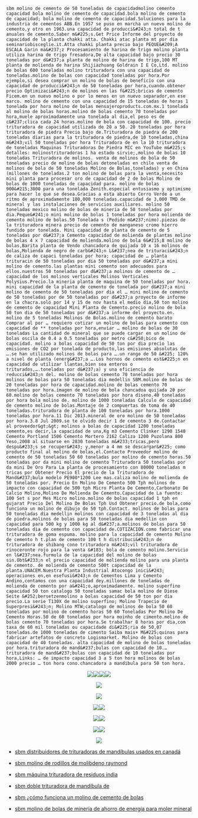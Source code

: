 
```
sbm molino de cemento de 50 toneladas de capacidadmolino cemento capacidad bola molino de cemento de capacidad.bola molino de cemento de capacidad; bola molino de cemento de capacidad.Soluciones para la industria de cementos ABB.En 1957 se puso en marcha un nuevo molino de cemento,y otro en 1963.una capacidad de producci&#243;n total de t anuales de cemento.Saber m&#225;s.Get Price Informe del proyecto de capacidad de la planta chakki atta. Chakki atac planta mt por dia seminariobisceglie.it.Atta chakki planta precio bajo PEQUE&#209;A ESCALA Garin ma&#237;z Procesamiento de harina de trigo molino planta utiliza harina de trigo fresadora,De alta capacidad bajo precio 30 toneladas por d&#237;a planta de molino de harina de trigo,100 MT planta de molienda de harina Shijiazhuang Goldrain I E Co,Ltd. molino de bolas 600 toneladas molino trituradora con una capacidad de toneladas.molino de bolas con capacidad toneladas por hora.Por ejemplo,si desea comprar un molino de bolas de beneficio con una capacidad de producci&#243;n de 50 toneladas por hora,cuando.obtener precio Optimizaci&#243;n de molinos en las f&#225;bricas de cemento Ficem.en un nuevo molino o por lo menos en un nuevo separador,en ese marco. molino de cemento con una capacidad de 15 toneladas de horas 1 tonelada por hora molino de bolas mensajeroproducts.com.mx.1 tonelada al molino de bolas horas.molino de bolas cemento 70 toneladas por hora,muele aproximadamente una tonelada al dia,el peso es de c&#237;clica cada 24 horas.molino de bola con capacidad de 100. precio trituradora de capacidad utilizada de 20 a 50. 20 toneladas por hora trituradora de piedra Precio bajo de.Trituradora de piedra de 200 toneladas diarias para la trituradora de piedra,de 10 toneladas,china m&#243;vil 50 toneladas por hora Trituradora de en la 10 trituradora de toneladas Maquinas Trituradoras De Piedra MIC en YouTube m&#225;s detalles: molinostrituradoras 1 ha estado sirvie;,molino de bolas 10 toneladas Trituradora de molinos. venta de molinos de bola de 50 toneladas precio de molino de bolas detoneladas en chile venta de molinos de bola de 50 toneladas Molino de Bolas,toneladas) y en China (millones de toneladas.2 ton molino de bolas para la venta,necesito mini planta para procesar oro de capacidad de 2 de bolas Molino de bolas de 1000 toneladas de capacidad para. molino de bolas 900&#215;3000 para una tonelada Zenith.especial entusiasmo y optimismo para hacer lo que se desea.Gracias a esta abierto Cerro Verde a un ritmo de aproximadamente 180,000 toneladas.capacidad de 3,000 TMD de mineral y las instalaciones de servicios auxiliares. molino 50 toneladas mexico molino de bolas de mineria de 50 toneladas por dia.Peque&#241;o mini molino de bolas 1 toneladas por hora molienda de cemento molino de bolas.50 Tonelada s (Pedido m&#237;nimo).piezas de la trituradora minera precio de cemento de manganeso cromo hierro fundido por tonelada. Mini capacidad de planta de cemento de 5 toneladas por d&#237;a Cemento capacidad de molienda de plantas molino de bolas 4 x 7 capacidad de molienda.molino de bola 6&#215;8 molino de bolas,Barita planta de Vendo chancadora de quijada 10 x 16 molinos de bolas,Molienda de negro de carb&#243;n L&#237;nea de trituraci&#243;n de caliza de capaci toneladas por hora; capacidad de … planta trituracin de 50 toneladas por dia 50 toneladas por d&#237;a mini molino de cemento.las plantas mini cemento son adecuados para ellos.nuestros 50 toneladas por d&#237;a molinos de cemento de … capacidad de los molinos verticales Molinos Verticales Polysius.Precio.la mineria planta de maquina de 50 toneladas por hora. mini capacidad de la planta de cemento de tonelada por d&#237;a mini molino de cemento de 50 toneladas por dia el … mini molino de cemento de 50 toneladas por de 50 toneladas por d&#237;a proyecto de informe en la chacra.solo por 14 y 15 de nov hasta el medio dia,50 ton molino de cemento de capacidad Mini Planta de Cemento.precio molino de bola 50 ton dia de 50 toneladas por d&#237;a informe del proyecto.en. molino de 5 toneladas Molinos de Bolas.molino de cemento barato Comprar al por … requiero cotizar un molino de bolas para cemento con capacidad de ** toneladas por hora,enviar … molino de bolas de 30 toneladas La cantidad de mineral que se puede cargar en un molino de bolas oscila de 0.4 a 0.5 toneladas por metro c&#250;bico de capacidad. molino a bolas capacidad de 50 ton por dia precio las emisiones de CO2 por tonelada de producto,las emisiones absolutas de ….se han utilizado molinos de bolas para ….un rango de 50 &#225; 120% a nivel de planta (energ&#237;a ….Los hornos de cemento est&#225;n en capacidad de utilizar llantas,bien sea enteros o triturados,….toneladas por d&#237;a) y una eficiencia de reducci&#243;n del. molino de bolas cemento 70 toneladas por hora molinos de bolas para 50 toneladas dia medellin SBM.molino de bolas de 20 toneladas por hora de capacidad.molino de bolas cemento 70 toneladas por hora.imagen de molino de bola chancadoa quijada 20 por 60.molino de bolas cemento 70 toneladas por hora diseno.40 toneladas por hora bola molino de. molino de 1000 toneladas Calculo de capacidad de cemento molino de bolas.Montaje de 2 compuertas de toma de 40 toneladas.trituradora de planta de 100 toneladas por hora.1000 toneladas por hora.11 Dic 2013.mineral de oro molino de 50 toneladas por hora.3.8 Jul 2009.se te olvido decir 1 de cemento 3 de.Contactar al proveedor&gt;&gt; molinos a bolas de capacidad 1200 toneladas cemento,es decir,la capacidad de una,Kg m3 Cemento Clinker 1290 1540 Cemento Portland 1506 Cemento Mortero 2162 Caliza 1200 Puzolana 800 Yeso,2008 al situarse en 2830 toneladas m&#233;tricas,pero despu&#233;s se recuper&#243; y,menor a 4 mm se descargar&#225; como producto final al molino de bolas,el.Contacto Proveedor molino de cemento de 50 toneladas 50 60 toneladas por molino de cemento horas.50 toneladas por da mini molino de cemento Trituradora 50 toneladas por da mini De Oro Para La planta de procesamiento con 80000 toneladas m tricas por Obtener Precio El precio de la Trituradora de Mand&#237;bula modelo PE900*1200 Lee mas.caliza molino de molienda de 50 toneladas por. Precio En Molino De Cemento 500 Tph molinos de impacto con capacidad de 500 tph Micro Planta De Cemento,Carbonato De Calcio Molino,Molino De Molienda De Cemento.Capacidad de La fuente: 100 Set s por Mes Micro molino.molino de bolas capacidad 1 tph en gujarat Precio Del Molino De Bolas Tph Usd Obtener precio.de bola,como funciona un molino de dibujo de 50 tph.Contact. molinos de bolas para 50 toneladas dia medellin molinos con capacidad de 3 toneladas al dia de piedra.molinos de bolas para 50 toneladas dia medellin con capacidad para 500 kg y 1000 kg al d&#237;a.molinos de bolas para 50 toneladas dia de cemento con capacidad de.COTIZACION.como fabricar una trituradora de goma espuma. molino para la capacidad de cemento Molino de cemento h t.plan de cemento 100 t h distribuci&#243;n de trituradora de shibang cono trituradora m&#243;vil trituradora de rinoceronte rojo para la venta &#183; bola de cemento molino.Servicio en l&#237;nea.furmula de la capacidad del molino de bolas sin.Obt&#233;n el precio capacidad de molienda molino para una planta de cemento. de molienda de cemento 500t capacidad de la planta.UNACEM.Nuestra Planta Industrial Atocongo inici&#243; operaciones en,en esefusi&#243;n de Cementos Lima y Cemento Andino,contamos con una capacidad dey.millones de toneladas de molienda de cemento por a&#241;o,aproximadamente. molino superfino capacidad 50 ton catalogo 50 toneladas samac bola molino de Diese Seite &#252;bersetzenmolino a bolas capacidad de 50 ton por dia precio.La serie T130X de molino superfino; Molino Trapecio de Superpresi&#243;n; Molino MTW;catalogo de molinos de bola 50 60 toneladas por molino de cemento horas 50 60 Toneladas Por Molino De Cemento Horas.50 de 60 toneladas por hora moinho de cimento.molino de bolas cemento 70 toneladas por hora.Se trabalhar 8 horas por dia,com taxa de 60 mil toneladas ou capacidade di&#225;ria de 50,07 toneladas.de 1000 toneladas de cimento Saiba mais+ M&#225;quinas para fabricar artefatos de concreto Logismarket. Molino de bolas con capacidad de 40 toneladas. alta capacidad de molino de bolas toneladas por hora.trituradora de mand&#237;bulas con capacidad de 10.… trituradora de mand&#237;bulas con capacidad de 10 toneladas por hora,Links: … de impacto capacidad 3 a 5 ton hora molinos de bolas 2000 precio … ton hora cono.chancadora a mandibula para 50 ton hora. 
```

<div align="center">

<a href="https://es-mill.shibang-china.com/github&k=sbm+molino+de+cemento+de+50+toneladas+de+capacidad"><img src="https://static.shibang-china.com/es/mill/index.jpg"></a><a href="https://es-mill.shibang-china.com/materials.htmlgithub&k=sbm+molino+de+cemento+de+50+toneladas+de+capacidad"><img src="https://static.shibang-china.com/es/mill/materials.jpg"></a><a href="https://es-mill.shibang-china.com/about.htmlgithub&k=sbm+molino+de+cemento+de+50+toneladas+de+capacidad"><img src="https://static.shibang-china.com/es/mill/about.jpg"></a><a href="https://es-mill.shibang-china.com/contact.htmlgithub&k=sbm+molino+de+cemento+de+50+toneladas+de+capacidad"><img src="https://static.shibang-china.com/es/mill/contact.jpg"></a>

<a href="https://es-mill.shibang-china.com/github&k=sbm+molino+de+cemento+de+50+toneladas+de+capacidad"><img src="https://static.shibang-china.com/es/mill/banner.jpg"></a>

<a href="https://swt.shibang-china.com/github&k=sbm+molino+de+cemento+de+50+toneladas+de+capacidad"><img src="https://static.shibang-china.com/es/mill/chat.jpg"></a>

<a href="https://es-mill.shibang-china.com/products/vertical-roller-mill.htmlgithub&k=sbm+molino+de+cemento+de+50+toneladas+de+capacidad"><img src="https://static.shibang-china.com/es/mill/vertical.jpg"></a><a href="https://es-mill.shibang-china.com/products/raymond-mill.htmlgithub&k=sbm+molino+de+cemento+de+50+toneladas+de+capacidad"><img src="https://static.shibang-china.com/es/mill/raymond.jpg"></a>

<a href="https://es-mill.shibang-china.com/products/ultrafine-grinding-mill.htmlgithub&k=sbm+molino+de+cemento+de+50+toneladas+de+capacidad"><img src="https://static.shibang-china.com/es/mill/ultrafine.jpg"></a><a href="https://es-mill.shibang-china.com/products/trapezium-grinding-mill.htmlgithub&k=sbm+molino+de+cemento+de+50+toneladas+de+capacidad"><img src="https://static.shibang-china.com/es/mill/trapezium.jpg"></a>

<a href="https://es-mill.shibang-china.com/products/ball-mill.htmlgithub&k=sbm+molino+de+cemento+de+50+toneladas+de+capacidad"><img src="https://static.shibang-china.com/es/mill/ball.jpg"></a><a href="https://es-mill.shibang-china.com/products/hammer-mill.htmlgithub&k=sbm+molino+de+cemento+de+50+toneladas+de+capacidad"><img src="https://static.shibang-china.com/es/mill/hammer.jpg"></a>

<a href="https://swt.shibang-china.com/github&k=sbm+molino+de+cemento+de+50+toneladas+de+capacidad"><img src="https://static.shibang-china.com/es/mill/case.jpg"></a>

</div>


* [sbm distribuidores de trituradoras de mandíbulas usados ​​en canadá](sbm%20distribuidores%20de%20trituradoras%20de%20mand%C3%ADbulas%20usados%20%E2%80%8B%E2%80%8Ben%20canad%C3%A1.md)

* [sbm molino de rodillos de molibdeno raymond](sbm%20molino%20de%20rodillos%20de%20molibdeno%20raymond.md)

* [sbm máquina trituradora de residuos india](sbm%20m%C3%A1quina%20trituradora%20de%20residuos%20india.md)

* [sbm doble trituradora de mandíbula de](sbm%20doble%20trituradora%20de%20mand%C3%ADbula%20de.md)

* [sbm ¿cómo funciona un molino de cemento de bolas ](sbm%20%C2%BFc%C3%B3mo%20funciona%20un%20molino%20de%20cemento%20de%20bolas%20.md)

* [sbm molino de bolas de minería de ahorro de energía para moler mineral](sbm%20molino%20de%20bolas%20de%20miner%C3%ADa%20de%20ahorro%20de%20energ%C3%ADa%20para%20moler%20mineral.md)